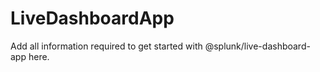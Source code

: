 # LiveDashboardApp

Add all information required to get started with @splunk/live-dashboard-app here.
